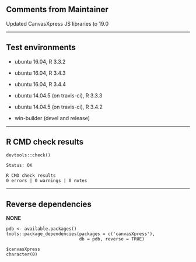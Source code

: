 ## Comments from Maintainer

Updated CanvasXpress JS libraries to 19.0

---  

## Test environments

* ubuntu 16.04, R 3.3.2
* ubuntu 16.04, R 3.4.3
* ubuntu 16.04, R 3.4.4

* ubuntu 14.04.5 (on travis-ci), R 3.3.3
* ubuntu 14.04.5 (on travis-ci), R 3.4.2

* win-builder (devel and release)

---  

## R CMD check results


```
devtools::check()  

Status: OK  
  
R CMD check results  
0 errors | 0 warnings | 0 notes  
```

---  

## Reverse dependencies


**NONE**

```
pdb <- available.packages()
tools::package_dependencies(packages = c('canvasXpress'),
                            db = pdb, reverse = TRUE)
                            
$canvasXpress  
character(0)  
```
